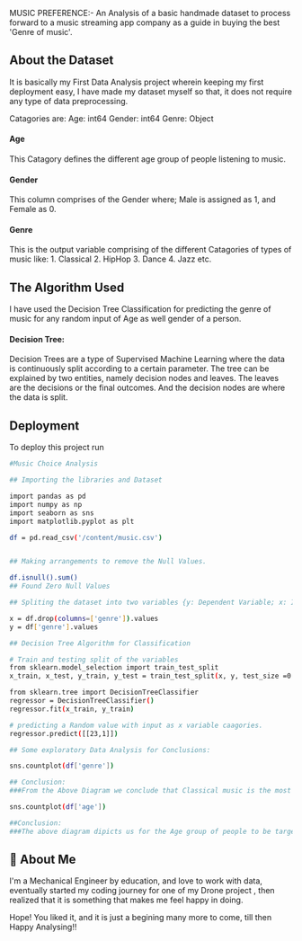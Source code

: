 
MUSIC PREFERENCE:-
An Analysis of a basic handmade dataset 
to process forward to a music streaming app
company as a guide in buying the best
'Genre of music'.



## About the Dataset

It is basically my First Data Analysis 
project wherein keeping my first deployment
easy, I have made my dataset myself so that,
it does not require any type of data 
preprocessing.

Catagories are:
Age: int64
Gender: int64
Genre: Object

#### Age
This Catagory defines the different age 
group of people listening to music.


#### Gender
This column comprises of the Gender where;
Male is assigned as 1, and Female as 0.


#### Genre
This is the output variable comprising of 
the different Catagories of types of 
music like: 
    1. Classical
    2. HipHop
    3. Dance
    4. Jazz etc.
## The Algorithm Used
I have used the Decision Tree Classification
for predicting the genre of music for any random
input of Age as well gender of a person.

#### Decision Tree:
Decision Trees are a type of Supervised 
Machine Learning where the  data is continuously 
split according to a certain parameter. 
The tree can be explained by two entities,
namely decision  nodes and leaves. 
The leaves are the decisions or the final
outcomes. And the decision nodes are where 
the data is split.
## Deployment

To deploy this project run

```bash
#Music Choice Analysis 

## Importing the libraries and Dataset

import pandas as pd
import numpy as np
import seaborn as sns
import matplotlib.pyplot as plt

df = pd.read_csv('/content/music.csv')


## Making arrangements to remove the Null Values.

df.isnull().sum()
## Found Zero Null Values

## Spliting the dataset into two variables {y: Dependent Variable; x: Independent Variable}

x = df.drop(columns=['genre']).values
y = df['genre'].values

## Decision Tree Algorithm for Classification

# Train and testing split of the variables
from sklearn.model_selection import train_test_split
x_train, x_test, y_train, y_test = train_test_split(x, y, test_size =0.20, random_state=0)

from sklearn.tree import DecisionTreeClassifier
regressor = DecisionTreeClassifier()
regressor.fit(x_train, y_train)

# predicting a Random value with input as x variable caagories.
regressor.predict([[23,1]])

## Some exploratory Data Analysis for Conclusions:

sns.countplot(df['genre'])

## Conclusion:
###From the Above Diagram we conclude that Classical music is the most listened music in Every age group of people. So, our company should not miss any deal in buying the 'Classical Genre' of music. Which can be the best value proportion for our Company

sns.countplot(df['age'])

##Conclusion:
###The above diagram dipicts us for the Age group of people to be targeted for the better gorwth and we conclude that 'The young segnment' is most of listening Music
```


## 🚀 About Me
I'm a Mechanical Engineer by education, and
love to work with data, eventually started 
my coding journey for one of my Drone project , 
then realized that it is something that makes
me feel happy in doing.


Hope! You liked it, and it is just a begining 
many more to come, till then Happy Analysing!!